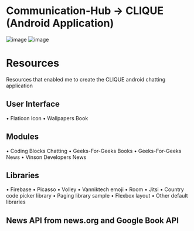 # Communication-Hub -> CLIQUE (Android Application)
![image](https://user-images.githubusercontent.com/74363051/143533973-e70609f4-7f8d-42c3-8c66-753b3dcb06b0.png)
![image](https://user-images.githubusercontent.com/74363051/143533301-c34e2c86-e289-4e1d-973f-75fb5e7a6d08.png)

# Resources
Resources that enabled me to create the CLIQUE android chatting application

##	User Interface
•	Flaticon Icon
•	Wallpapers Book

##	Modules
•	Coding Blocks Chatting
•	Geeks-For-Geeks Books
•	Geeks-For-Geeks News
•	Vinson Developers News 

##	Libraries
•	Firebase
•	Picasso
•	Volley
•	Vanniktech emoji
•	Room
•	Jitsi
•	Country code picker library
•	Paging library sample
•	Flexbox layout
•	Other default libraries

## News API from news.org and Google Book API
